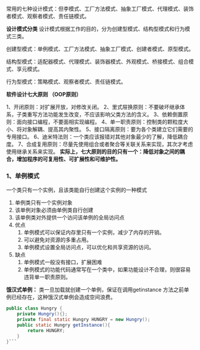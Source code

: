 常用的七种设计模式：但李模式、工厂方法模式、抽象工厂模式、代理模式、装饰者模式、观察者模式、责任链模式。

**设计模式分类**
设计模式根据工作的目的，分为创建型模式、结构型模式和行为模式三类。

创建型模式：单例模式、工厂方法模式、抽象工厂模式、创建者模式、原型模式。

结构型模式：适配器模式、代理模式、装饰器模式、外观模式、桥接模式、组合模式、享元模式。

行为型模式：策略模式、观察者模式、责任链模式。

**软件设计七大原则 （OOP原则）**

1、开闭原则：对扩展开放，对修改关闭。
2、里式屉换原则：不要破坏继承体系，子类重写方法功能发生改变，不应该影响父类方法的含义。
3、依赖倒置原则：面向接口编程，不要面相实现编程。
4、单一职责原则：控制类的颗粒度大小、将对象解耦、提高其内聚性。
5、接口隔离原则：要为各个类建立它们需要的专用接口。
6、迪米特法则：一个类应该报错对其他对象最少的了解，降低耦合度。
7、合成复用原则：尽量先使用组合或者聚合等关联关系来实现，其次才考虑使用继承关系来实现。
**实际上，七大原则的目的只有一个：降低对象之间的耦合，增加程序的可复用性、可扩展性和可维护性。**

### 1、单例模式
一个类只有一个实例，且该类能自行创建这个实例的一种模式
1. 单例类只有一个实例对象
2. 该单例对象必须由单例类自行创建
3. 该单例类对外提供一个访问该单例的全局访问点
4. 优点
	1. 单例模式可以保证内存里只有一个实例，减少了内存的开销。
	2. 可以避免对资源的多重占用。
	3. 单例模式设置全局访问点，可以优化和共享资源的访问。
5. 缺点
	1. 单例模式一般没有接口，扩展困难
	2. 单例模式的功能代码通常写在一个类中，如果功能设计不合理，则很容易违背单一职责原则。

**饿汉式单例：** 类一旦加载就创建一个单例，保证在调用getinstance 方法之前单例已经存在，这种饿汉式单例会造成空间浪费。

```java
public class Hungry {
    private Hungry(){};
    private final static Hungry HUNGRY = new Hungry();
    public static Hungry getInstance(){
        return HUNGRY;
    }
}```



